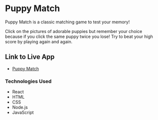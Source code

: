 # Puppy Match

Puppy Match is a classic matching game to test your memory! 

Click on the pictures of adorable puppies but remember your choice because if you click the same puppy twice you lose! Try to beat your high score by playing again and again.

## Link to Live App

* [Puppy Match](https://taydougherty.github.io/Clicky-Game/)

### Technologies Used

* React
* HTML
* CSS
* Node.js
* JavaScript
